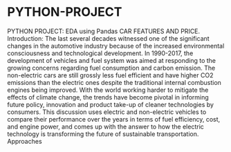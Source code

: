 # PYTHON-PROJECT
PYTHON PROJECT: EDA using Pandas
CAR FEATURES AND PRICE.
Introduction: The last several decades witnessed one of the significant changes in the automotive industry because of the increased environmental consciousness and technological development. In 1990-2017, the development of vehicles and fuel system was aimed at responding to the growing concerns regarding fuel consumption and carbon emission. The non-electric cars are still grossly less fuel efficient and have higher CO2 emissions than the electric ones despite the traditional internal combustion engines being improved. With the world working harder to mitigate the effects of climate change, the trends have become pivotal in informing future policy, innovation and product take-up of cleaner technologies by consumers. This discussion uses electric and non-electric vehicles to compare their performance over the years in terms of fuel efficiency, cost, and engine power, and comes up with the answer to how the electric technology is transforming the future of sustainable transportation.
Approaches 
